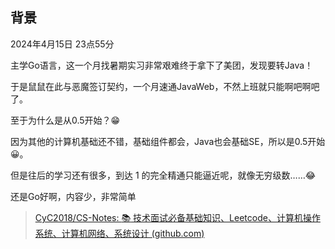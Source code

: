 ## 背景
2024年4月15日 23点55分

主学Go语言，这一个月找暑期实习非常艰难终于拿下了美团，发现要转Java！

于是鼠鼠在此与恶魔签订契约，一个月速通JavaWeb，不然上班就只能啊吧啊吧了。

至于为什么是从0.5开始？😁

因为其他的计算机基础还不错，基础组件都会，Java也会基础SE，所以是0.5开始😀。

但是往后的学习还有很多，到达 1 的完全精通只能逼近呢，就像无穷级数……😂

还是Go好啊，内容少，非常简单

> [CyC2018/CS-Notes: :books: 技术面试必备基础知识、Leetcode、计算机操作系统、计算机网络、系统设计 (github.com)](https://github.com/CyC2018/CS-Notes?tab=readme-ov-file#coffee-java)
